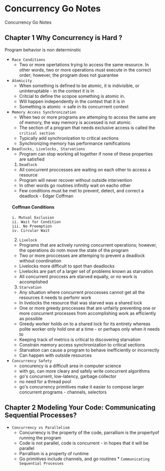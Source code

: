 # Concurrency Go Notes
Concurrency Go Notes 

## Chapter 1 Why Concurrency is Hard ? 
   Program behavior is non determinstic 
  * `Race Conditions` 
    - Two or more opertations trying to access the same resource. In other words, two or more operations must execute in the correct order; however, the program does not guarantee
  * `Atomicity`
    - When something is defined to be atomic, it is indivisible, or uninteruptable - in the context it is in 
    - Critcial to define the scopoe something is atomic in.
    - Will happen independently in the context that it is in
    - Something is atomic -> safe in its concurrrent context
  * `Memory Access Synchronization` 
    - When two or more programs are attemping to access the same are of memory, the way memory is accessed is not atomic.
    - The section of a program that needs exclusive access is called the `critical section`
    - Typically add synchronization to critical sections 
    - Synchronizing memory has performance ramifications 
  * `Deadlocks, Livelocks, Starvations` 
    - Program can stop working all together if none of these properties are satisfied
    1. `Deadlock`
      - All concurrent proccesses are waiting on each other to access a resource 
      - Program will never recover without outside intervention
      - In other words go routines infinitly wait on eacho other 
      - Few conditions must be met to prevent, detect, and correct a deadlock - Edgar Coffman
       #### Coffman Conditions 
        i. Mutual Exclusion
        ii. Wait for Condition
        iii. No Preemption
        iv. Circular Wait
    2. `Livelock` 
      - Programs that are actively running concurrent operations; however, the operations do notn move the state of the 
      program
      - Two or more proccesses are attemping to prevent a deadlock without coordination 
      - Livelocks more difficult to spot than deadlocks 
      - Livelocks are part of a larger set of problems known as starvation 
      - All concurrent proccess are starved equally, or no work is accomplished 
    3. `Starvation`
     - Any situation where concurrent proccesses cannot get all the resources it needs to perfomr work 
     - In livelocks the resource that was starved was a shared lock
     - One or more greedy proccesses that are unfairly preventing one or more concurrent processes from accomplishing work as     efficiently as possible
     - Greedy worker holds on to a shared lock for its entirety whereas polite worker only hold one at a time - or perhaps only when it needs to 
     - Keeping track of metrics is critical to discovering starvation 
     - Constrain memory access synchronization to critical sections 
     - Starvation can cause a program to behave inefficiently or incorrectly 
     - Can happen with outside resources 
   * `Concurrency Safety`
      - concurency is a difficult area in computer science 
      - with go, can more cleary and safely write concurrent algorithms 
      - go's concurrent, low-latency, garbage collector
      - no need for a thread pool 
      - go's concurrency primitives make it easier to compose larger concurrent programs - channels, selectors

## Chapter 2  Modeling Your Code: Communicating Sequential Processes?
   * `Concurrency vs Parallelism`
      - Concurrency is the property of the code, parrallism is the propertyof running the program
      - Code is not parallel, code is concurrent - in hopes that it will be parallel
      - Parrallism is a property of runtime 
      - Go primitives include channels, and go routines 
    * `Communicating Sequential Processes`
    
   
